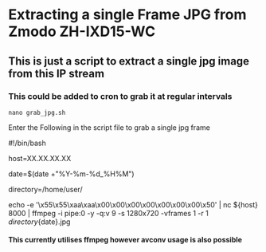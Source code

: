 # Extracting a single Frame JPG from Zmodo ZH-IXD15-WC

## This is just a script to extract a single jpg image from this IP stream

### This could be added to cron to grab it at regular intervals

```shell
nano grab_jpg.sh
```
Enter the Following in the script file to grab a single jpg frame

#!/bin/bash

host=XX.XX.XX.XX

date=$(date +"%Y-%m-%d_%H%M")

directory=/home/user/

echo -e '\x55\x55\xaa\xaa\x00\x00\x00\x00\x00\x00\x00\x50' | nc ${host} 8000 | ffmpeg -i pipe:0 -y -q:v 9 -s 1280x720 -vframes 1 -r 1 ${directory}${date}.jpg 


#### This currently utilises ffmpeg however avconv usage is also possible
